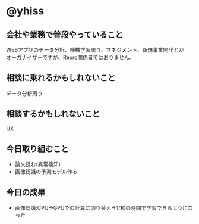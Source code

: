 # @yhiss

## 会社や業務で普段やっていること
WEBアプリのデータ分析、機械学習周り、マネジメント、新規事業開発とか  
オーガナイザーですが、Repro関係者ではありません。  


## 相談に乗れるかもしれないこと
データ分析周り

## 相談するかもしれないこと
UX

## 今日取り組むこと
- 論文読む(異常検知)
- 画像認識の予測モデル作る

## 今日の成果
- 画像認識:CPU→GPUでの計算に切り替え→1/10の時間で学習できるようになった
